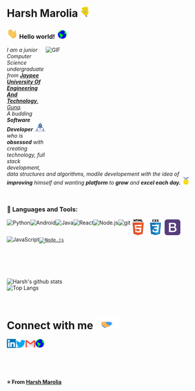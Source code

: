 # Harsh Marolia&nbsp;<img src="https://github.com/HarshMarolia/HarshMarolia/blob/main/Assets/wave.gif" width="30px">

### <img src="https://github.com/HarshMarolia/HarshMarolia/blob/main/Assets/Hi.gif" width="29px"> **Hello world!** &nbsp;<img src="https://github.com/HarshMarolia/HarshMarolia/blob/main/Assets/Earth.gif" width="24px">
<img align="right" alt="GIF" src="https://media.giphy.com/media/3o7qE1YN7aBOFPRw8E/giphy.gif" width="400" height="320" />
<p>
  <em>
    I am a junior Computer Science undergraduate from <a href="https://www.juet.ac.in/"> <b>Jaypee University Of Engineering And Technology</b>, Guna</a>. <br>
    A budding <b>Software Developer</b> <img src="https://github.com/HarshMarolia/HarshMarolia/blob/main/Assets/Developer.gif" width="30px"> who is <b>obsessed</b>
    with creating technology, full stack development, data structures and algorithms, modile developement
    with the idea of <b>improving</b> himself and wanting <b>platform</b> to 
    <b>grow</b> and 
    <b>excel each day.</b> <img src="https://github.com/HarshMarolia/HarshMarolia/blob/main/Assets/Medal.gif" width="20px">
    <br>
  </em>  
</p>
<br>

### 🔨 Languages and Tools:
<a href="https://www.python.org" target="_blank"><img align="left" alt="Python" height ="42px" src="https://raw.githubusercontent.com/rahul-jha98/github_readme_icons/main/language_and_tools/square/python/python.svg"></a>
<a href="https://developer.android.com" target="_blank"> <img align="left" alt="Android" height ="42px" src="https://raw.githubusercontent.com/rahul-jha98/github_readme_icons/main/language_and_tools/square/android/android.svg"> </a>
<a href="https://www.java.com" target="_blank"><img align="left" alt="Java" height ="42px" src="https://raw.githubusercontent.com/rahul-jha98/github_readme_icons/main/language_and_tools/square/java/java.svg"></a>
<a href="https://reactjs.org/" target="_blank"> <img align="left" alt="React" height ="42px" src="https://raw.githubusercontent.com/rahul-jha98/github_readme_icons/main/language_and_tools/square/react/react.svg"></a>
<a href="https://nodejs.org" target="_blank"><img align="left" alt="Node.js" height ="42px" src="https://raw.githubusercontent.com/rahul-jha98/github_readme_icons/main/language_and_tools/square/node/node.svg"></a>
<a href="https://git-scm.com/" target="_blank"> <img src="https://raw.githubusercontent.com/rahul-jha98/github_readme_icons/main/language_and_tools/square/git-scm/git-scm.svg" align="left" alt="git" height='42px'/> </a>
<code><a href="https://en.wikipedia.org/wiki/HTML"><img alt="HTML 5" title="HTML 5" src="https://raw.githubusercontent.com/github/explore/80688e429a7d4ef2fca1e82350fe8e3517d3494d/topics/html/html.png" height="42"></a></code>
<code><a href="https://www.w3.org/Style/CSS/Overview.en.html"><img alt="CSS 3" title="CSS 3" src="https://raw.githubusercontent.com/github/explore/80688e429a7d4ef2fca1e82350fe8e3517d3494d/topics/css/css.png" height="42"></a></code>
<a href="https://developer.mozilla.org/en-US/docs/Web/JavaScript" target="_blank"> <img align="left" alt="JavaScript" height ="42px"  src="https://raw.githubusercontent.com/rahul-jha98/github_readme_icons/main/language_and_tools/square/javascript/javascript.svg"> </a>
<code><a href="https://getbootstrap.com"><img alt="Bootstrap" title="Bootstrap" src="https://raw.githubusercontent.com/github/explore/80688e429a7d4ef2fca1e82350fe8e3517d3494d/topics/bootstrap/bootstrap.png" height="42"></a></code>
<code><a href="https://nodejs.org/en/"><img alt="Node.js" title="Node.js" src="https://github.com/cheesits456/cheesits456/raw/master/icons/node.png" height="42"></a></code>

<br><br>


<br>

![Harsh's github stats](https://github-readme-stats.vercel.app/api?username=HarshMarolia&show_icons=true&hide_border=true&title_color=ffffff&icon_color=bb2acf&text_color=daf7dc&bg_color=151515)
<br>
![Top Langs](https://github-readme-stats.vercel.app/api/top-langs/?username=HarshMarolia&&show_icons=true&title_color=ffffff&icon_color=bb2acf&text_color=daf7dc&bg_color=151515)

<br>

# Connect with me<img src="https://github.com/HarshMarolia/HarshMarolia/blob/main/Assets/Handshake.gif" height="32px">

  <a href="https://www.linkedin.com/in/harsh-marolia-232757197/">
    <img align="left" alt="Harsh Marolia | Linkedin" width="24px" src="https://github.com/HarshMarolia/HarshMarolia/blob/main/Assets/Linkedin.svg" />
  </a>
  <a href="https://twitter.com/MaroliaHarsh">
    <img align="left" alt="Harsh Marolia | Twitter" width="26px" src="https://github.com/HarshMarolia/HarshMarolia/blob/main/Assets/Twitter.svg" />
  </a>
  <a href="mailto:maroliaharsh@gmail.com">
    <img align="left" alt="Harsh Marolia | Gmail" width="26px" src="https://github.com/HarshMarolia/HarshMarolia/blob/main/Assets/Gmail.svg" />
  </a>
  <a href="https://harshmarolia.netlify.app/"><img src="https://github.com/HarshMarolia/HarshMarolia/blob/main/Assets/Earth.gif" width="24px"></a>

<br><br><br>

**⭐️ From [Harsh Marolia](https://github.com/HarshMarolia)**
